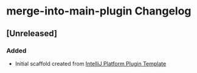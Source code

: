 <!-- Keep a Changelog guide -> https://keepachangelog.com -->

# merge-into-main-plugin Changelog

## [Unreleased]
### Added
- Initial scaffold created from [IntelliJ Platform Plugin Template](https://github.com/JetBrains/intellij-platform-plugin-template)
